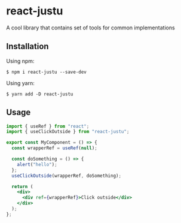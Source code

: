 # react-justu
A cool library that contains set of tools for common implementations
## Installation

Using npm:

```shell
$ npm i react-justu --save-dev
```

Using yarn:

```shell
$ yarn add -D react-justu
```

## Usage

```jsx
import { useRef } from "react";
import { useClickOutside } from "react-justu";

export const MyComponent = () => {
  const wrapperRef = useRef(null);

  const doSomething = () => {
    alert("hello");
  };
  useClickOutside(wrapperRef, doSomething);

  return (
    <div>
      <div ref={wrapperRef}>Click outside</div>
    </div>
  );
};
```
